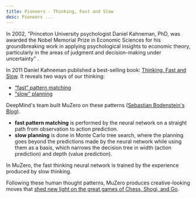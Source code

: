 ```yaml
---
title: Pioneers - Thinking, Fast and Slow
desc: Pioneers ...
---
```


In 2002, "Princeton University psychologist Daniel Kahneman, PhD, was awarded the Nobel Memorial Prize in Economic Sciences
for his groundbreaking work in applying psychological insights to economic theory, particularly in the areas of judgment
and decision-making under uncertainty" [](http://www.apa.org/monitor/dec02/nobel.html).

In 2011 Daniel Kahneman published a best-selling book: [Thinking, Fast and Slow](https://en.wikipedia.org/wiki/Thinking,_Fast_and_Slow).
It reveals two ways of our thinking:
* [“fast” pattern matching](https://www.google.com/url?sa=t&rct=j&q=&esrc=s&source=web&cd=&cad=rja&uact=8&ved=2ahUKEwijlvP3_d7wAhUM2BQKHVNSAgIQqJcEMBV6BAgjEAs&url=https%3A%2F%2Fwww.youtube.com%2Fwatch%3Fv%3DCjVQJdIrDJ0%26t%3D366&usg=AOvVaw3EHMxrd1UgSakUKeLIeTus)
* [“slow” planning](https://www.google.com/url?sa=t&rct=j&q=&esrc=s&source=web&cd=&cad=rja&uact=8&ved=2ahUKEwijlvP3_d7wAhUM2BQKHVNSAgIQqJcEMBV6BAgjEA0&url=https%3A%2F%2Fwww.youtube.com%2Fwatch%3Fv%3DCjVQJdIrDJ0%26t%3D413&usg=AOvVaw1lCsl5OsYIi08ja46-2Kxs)


DeepMind's team built MuZero on these patterns ([Sebastian Bodenstein's Blog](https://sebastianbodenstein.net/post/alphazero/)).
* **fast pattern matching** is performed by the neural network on a straight path from observation to action prediction.
* **slow planning** is done in Monte Carlo tree search, where the planning goes beyond the predictions made by the neural network
  while using them as a basis, which
  narrows the decision tree in width (action prediction) and depth (value prediction).

In MuZero, the fast thinking neural network is trained by the experience produced by slow thinking.

Following these human thought patterns, MuZero produces creative-looking moves
that [shed new light on the great games of Chess, Shogi, and Go](https://deepmind.com/blog/article/alphazero-shedding-new-light-grand-games-chess-shogi-and-go).

